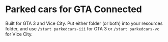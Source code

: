 # Parked cars for GTA Connected

Built for GTA 3 and Vice City.
Put either folder (or both) into your resources folder, and use `/start parkedcars-iii` for GTA 3 or `/start parkedcars-vc` for Vice City.
